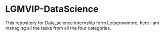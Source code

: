 # LGMVIP-DataScience
This repository for Data_science internship form Letsgrowmore, here i am managing all the tasks from all the four categories. 
